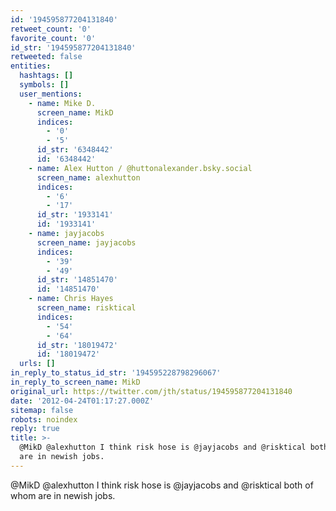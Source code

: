 ```yaml
---
id: '194595877204131840'
retweet_count: '0'
favorite_count: '0'
id_str: '194595877204131840'
retweeted: false
entities:
  hashtags: []
  symbols: []
  user_mentions:
    - name: Mike D.
      screen_name: MikD
      indices:
        - '0'
        - '5'
      id_str: '6348442'
      id: '6348442'
    - name: Alex Hutton / @huttonalexander.bsky.social
      screen_name: alexhutton
      indices:
        - '6'
        - '17'
      id_str: '1933141'
      id: '1933141'
    - name: jayjacobs
      screen_name: jayjacobs
      indices:
        - '39'
        - '49'
      id_str: '14851470'
      id: '14851470'
    - name: Chris Hayes
      screen_name: risktical
      indices:
        - '54'
        - '64'
      id_str: '18019472'
      id: '18019472'
  urls: []
in_reply_to_status_id_str: '194595228798296067'
in_reply_to_screen_name: MikD
original_url: https://twitter.com/jth/status/194595877204131840
date: '2012-04-24T01:17:27.000Z'
sitemap: false
robots: noindex
reply: true
title: >-
  @MikD @alexhutton I think risk hose is @jayjacobs and @risktical both of whom
  are in newish jobs.
---
```


@MikD @alexhutton I think risk hose is @jayjacobs and @risktical both of whom are in newish jobs.